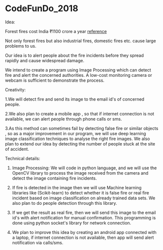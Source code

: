 # CodeFunDo_2018 

Idea: 

Forest fires cost India ₹1100 crore a year [reference](https://www.livemint.com/Politics/3tVM9yC5hRl7kapC2CNgKL/Forest-fires-cost-India-1100-crore-a-year-report.html)

Not only forest fires but also industrial fires, domestic fires etc. cause large problems to us.

Our idea is to alert people about the fire incidents before they spread rapidly and cause widespread damage.
 
We intend to create a program using Image Processing which can detect fire and alert the concerned authorities.
A low-cost monitoring camera or webcam is sufficient to demonstrate the process.

 
 Creativity: 
 
 1.We will detect fire and send its image to the email id's of concerned people.
 
 2.We also plan to create a mobile app , so that if internet connection is not available, we can alert people through phone calls or sms.
 
 3.As this method can sometimes fail by detecting false fire or similar objects , so as a major improvement in our program, we will use deep learning image classification techniques to analyse the right fire images. We also plan to extend our idea by detecting the number of people stuck at the site of accident.
 
 
 Technical details:
 
1. Image Processing: We will code in python language, and we will use the OpenCV library to process the image received from the camera and detect the image containing fire incidents.

2. If fire is detected in the image then we will use Machine learning libraries like (Scikit-learn) to detect whether it is false fire or real fire incident based on image classification on already trained data sets.
We also plan to do people detection through this library.

3. If we get the result as real fire, then we will send this image to the email id's with alert notification for manual confirmation. This programming is done using python socket's library for network connection.

4. We plan to improve this idea by creating an android app connected with a laptop, if internet connection is not available, then app will send alert notification via calls/sms.
 

